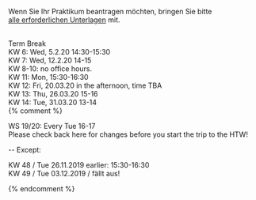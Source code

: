 
Wenn Sie Ihr Praktikum beantragen möchten, bringen Sie bitte<br />
<a href ="https://imi-bachelor.htw-berlin.de/studium/praktikum/#c10769">
alle erforderlichen Unterlagen</a> mit.
<br /><br />

Term Break<br/>
KW 6: Wed, 5.2.20 14:30-15:30<br/>
KW 7: Wed, 12.2.20 14-15<br/>
KW 8-10: no office hours.<br/>
KW 11: Mon, 15:30-16:30<br/>
KW 12: Fri, 20.03.20 in the afternoon, time TBA <br/>
KW 13: Thu, 26.03.20 15-16 <br/>
KW 14: Tue, 31.03.20 13-14 <br/>
{% comment %}


<div class="alert alert-success" role="alert">
WS 19/20: Every Tue 16-17 </div>
<div class="alert alert-info" role="alert">Please check back here for changes
before you start the trip to the HTW!</div>


-- Except:
</div>
<div class="alert alert-danger" role="alert">
KW 48 / Tue 26.11.2019 earlier: 15:30-16:30<br/>
KW 49 / Tue 03.12.2019 / fällt aus!

<div class="alert alert-danger" role="alert"></div>

{% endcomment %}
